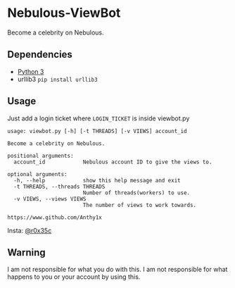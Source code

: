 # Nebulous-ViewBot
Become a celebrity on Nebulous.

## Dependencies
* [Python 3](https://www.python.org/downloads/)
* urllib3 `pip install urllib3`

## Usage
Just add a login ticket where `LOGIN_TICKET` is inside viewbot.py
```
usage: viewbot.py [-h] [-t THREADS] [-v VIEWS] account_id

Become a celebrity on Nebulous.

positional arguments:
  account_id            Nebulous account ID to give the views to.

optional arguments:
  -h, --help            show this help message and exit
  -t THREADS, --threads THREADS
                        Number of threads(workers) to use.
  -v VIEWS, --views VIEWS
                        The number of views to work towards.

https://www.github.com/Anthy1x
```
Insta: [@r0x35c](https://www.instagram.com/r0x35c)

## Warning
I am not responsible for what you do with this. I am not responsible for what happens to you or your account by using this.
